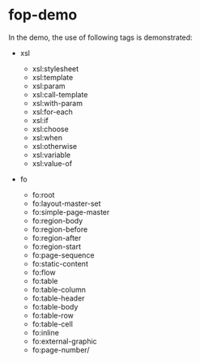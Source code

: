 # fop-demo
In the demo, the use of following tags is demonstrated:

* xsl

    * xsl:stylesheet
    * xsl:template
    * xsl:param
    * xsl:call-template
    * xsl:with-param
    * xsl:for-each
    * xsl:if
    * xsl:choose    
    * xsl:when
    * xsl:otherwise
    * xsl:variable
    * xsl:value-of

* fo
    * fo:root
    * fo:layout-master-set
    * fo:simple-page-master
    * fo:region-body
    * fo:region-before
    * fo:region-after
    * fo:region-start
    * fo:page-sequence
    * fo:static-content
    * fo:flow    
    * fo:table
    * fo:table-column
    * fo:table-header
    * fo:table-body
    * fo:table-row
    * fo:table-cell
    * fo:inline
    * fo:external-graphic
    * fo:page-number/